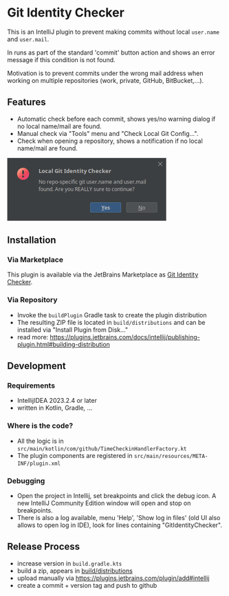 # Git Identity Checker


This is an IntelliJ plugin to prevent making commits without local `user.name` and `user.mail`.

In runs as part of the standard 'commit' button action and shows an error message if this condition is not found.

Motivation is to prevent commits under the wrong mail address when working on multiple repositories (work, private, GitHub, BitBucket,...).

## Features
- Automatic check before each commit, shows yes/no warning dialog if no local name/mail are found.
- Manual check via "Tools" menu and "Check Local Git Config...".
- Check when opening a repository, shows a notification if no local name/mail are found.

![commit warning](./screenshots/screenshot1.png)

## Installation
### Via Marketplace
This plugin is available via the JetBrains Marketplace as [Git Identity Checker](https://plugins.jetbrains.com/plugin/23050-git-identity-checker).

### Via Repository
- Invoke the `buildPlugin` Gradle task to create the plugin distribution
- The resulting ZIP file is located in `build/distributions` and can be installed via "Install Plugin from Disk..." 
- read more: https://plugins.jetbrains.com/docs/intellij/publishing-plugin.html#building-distribution

## Development
### Requirements
- IntellijIDEA 2023.2.4 or later
- written in Kotlin, Gradle, ...

### Where is the code?
  - All the logic is in `src/main/kotlin/com/github/TimeCheckinHandlerFactory.kt`
  - The plugin components are registered in `src/main/resources/META-INF/plugin.xml`

### Debugging

- Open the project in Intellij, set breakpoints and click the debug icon. A new IntelliJ Community Edition window will
  open and stop on breakpoints.
- There is also a log available, menu 'Help', 'Show log in files' (old UI also allows to open log in IDE), look for
  lines containing "GitIdentityChecker".

## Release Process
- increase version in `build.gradle.kts`
- build a zip, appears in [build/distributions](build/distributions)
- upload manually via https://plugins.jetbrains.com/plugin/add#intellij
- create a commit + version tag and push to github

